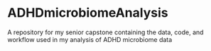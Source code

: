 # ADHDmicrobiomeAnalysis
A repository for my senior capstone containing the data, code, and workflow used in my analysis of ADHD microbiome data

